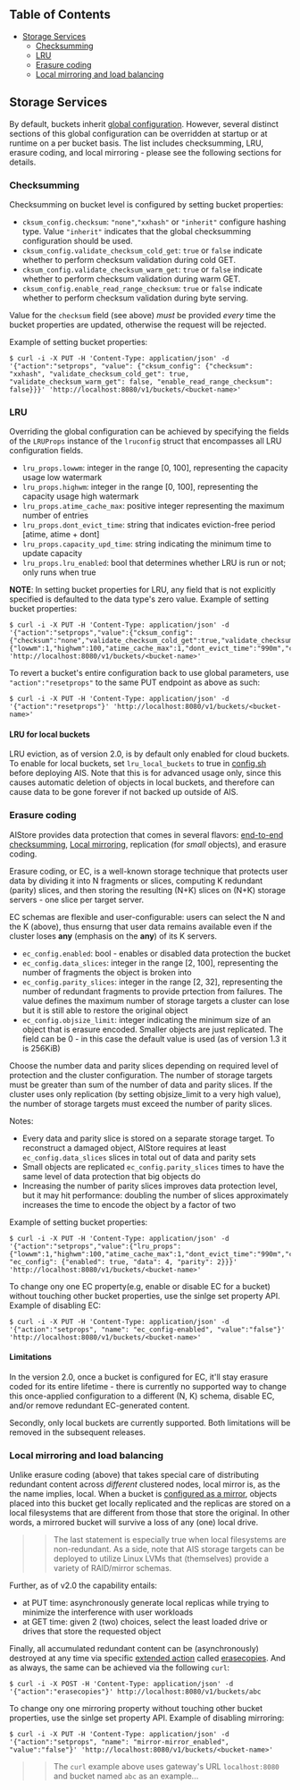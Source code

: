 ## Table of Contents
- [Storage Services](#storage-services)
    - [Checksumming](#checksumming)
    - [LRU](#lru)
    - [Erasure coding](#erasure-coding)
    - [Local mirroring and load balancing](#local-mirroring-and-load-balancing)

## Storage Services

By default, buckets inherit [global configuration](/ais/setup/config.sh). However, several distinct sections of this global configuration can be overridden at startup or at runtime on a per bucket basis. The list includes checksumming, LRU, erasure coding, and local mirroring - please see the following sections for details.

### Checksumming

Checksumming on bucket level is configured by setting bucket properties:

* `cksum_config.checksum`: `"none"`,`"xxhash"` or `"inherit"` configure hashing type. Value
`"inherit"` indicates that the global checksumming configuration should be used.
* `cksum_config.validate_checksum_cold_get`: `true` or `false` indicate
whether to perform checksum validation during cold GET.
* `cksum_config.validate_checksum_warm_get`: `true` or `false` indicate
whether to perform checksum validation during warm GET.
* `cksum_config.enable_read_range_checksum`: `true` or `false` indicate whether to perform checksum validation during byte serving.

Value for the `checksum` field (see above) *must* be provided *every* time the bucket properties are updated, otherwise the request will be rejected.

Example of setting bucket properties:
```shell
$ curl -i -X PUT -H 'Content-Type: application/json' -d '{"action":"setprops", "value": {"cksum_config": {"checksum": "xxhash", "validate_checksum_cold_get": true, "validate_checksum_warm_get": false, "enable_read_range_checksum": false}}}' 'http://localhost:8080/v1/buckets/<bucket-name>'
```

### LRU

Overriding the global configuration can be achieved by specifying the fields of the `LRUProps` instance of the `lruconfig` struct that encompasses all LRU configuration fields.

* `lru_props.lowwm`: integer in the range [0, 100], representing the capacity usage low watermark
* `lru_props.highwm`: integer in the range [0, 100], representing the capacity usage high watermark
* `lru_props.atime_cache_max`: positive integer representing the maximum number of entries
* `lru_props.dont_evict_time`: string that indicates eviction-free period [atime, atime + dont]
* `lru_props.capacity_upd_time`: string indicating the minimum time to update capacity
* `lru_props.lru_enabled`: bool that determines whether LRU is run or not; only runs when true

**NOTE**: In setting bucket properties for LRU, any field that is not explicitly specified is defaulted to the data type's zero value.
Example of setting bucket properties:
```shell
$ curl -i -X PUT -H 'Content-Type: application/json' -d '{"action":"setprops","value":{"cksum_config":{"checksum":"none","validate_checksum_cold_get":true,"validate_checksum_warm_get":true,"enable_read_range_checksum":true},"lru_props":{"lowwm":1,"highwm":100,"atime_cache_max":1,"dont_evict_time":"990m","capacity_upd_time":"90m","lru_enabled":true}}}' 'http://localhost:8080/v1/buckets/<bucket-name>'
```

To revert a bucket's entire configuration back to use global parameters, use `"action":"resetprops"` to the same PUT endpoint as above as such:
```shell
$ curl -i -X PUT -H 'Content-Type: application/json' -d '{"action":"resetprops"}' 'http://localhost:8080/v1/buckets/<bucket-name>'
```
#### LRU for local buckets

LRU eviction, as of version 2.0, is by default only enabled for cloud buckets. To enable for local buckets, set `lru_local_buckets` to true in [config.sh](/ais/setup/config.sh) before deploying AIS. Note that this is for advanced usage only, since this causes automatic deletion of objects in local buckets, and therefore can cause data to be gone forever if not backed up outside of AIS.

### Erasure coding

AIStore provides data protection that comes in several flavors: [end-to-end checksumming](#checksumming), [Local mirroring](#local-mirroring-and-load-balancing), replication (for *small* objects), and erasure coding.

Erasure coding, or EC, is a well-known storage technique that protects user data by dividing it into N fragments or slices, computing K redundant (parity) slices, and then storing the resulting (N+K) slices on (N+K) storage servers - one slice per target server.

EC schemas are flexible and user-configurable: users can select the N and the K (above), thus ensurng that user data remains available even if the cluster loses **any** (emphasis on the **any**) of its K servers.

* `ec_config.enabled`: bool - enables or disabled data protection the bucket
* `ec_config.data_slices`: integer in the range [2, 100], representing the number of fragments the object is broken into
* `ec_config.parity_slices`: integer in the range [2, 32], representing the number of redundant fragments to provide prtection from failures. The value defines the maximum number of storage targets a cluster can lose but it is still able to restore the original object
* `ec_config.objsize_limit`: integer indicating the minimum size of an object that is erasure encoded. Smaller objects are just replicated. The field can be 0 - in this case the default value is used (as of version 1.3 it is 256KiB)

Choose the number data and parity slices depending on required level of protection and the cluster configuration. The number of storage targets must be greater than sum of the number of data and parity slices. If the cluster uses only replication (by setting objsize_limit to a very high value), the number of storage targets must exceed the number of parity slices.

Notes:

- Every data and parity slice is stored on a separate storage target. To reconstruct a damaged object, AIStore requires at least `ec_config.data_slices` slices in total out of data and parity sets
- Small objects are replicated `ec_config.parity_slices` times to have the same level of data protection that big objects do
- Increasing the number of parity slices improves data protection level, but it may hit performance: doubling the number of slices approximately increases the time to encode the object by a factor of two

Example of setting bucket properties:
```shell
$ curl -i -X PUT -H 'Content-Type: application/json' -d '{"action":"setprops","value":{"lru_props":{"lowwm":1,"highwm":100,"atime_cache_max":1,"dont_evict_time":"990m","capacity_upd_time":"90m","lru_enabled":true}, "ec_config": {"enabled": true, "data": 4, "parity": 2}}}' 'http://localhost:8080/v1/buckets/<bucket-name>'
```

To change ony one EC property(e.g, enable or disable EC for a bucket) without touching other bucket properties, use the sinlge set property API. Example of disabling EC:
```shell
$ curl -i -X PUT -H 'Content-Type: application/json' -d '{"action":"setprops", "name": "ec_config-enabled", "value":"false"}' 'http://localhost:8080/v1/buckets/<bucket-name>'
```

#### Limitations

In the version 2.0, once a bucket is configured for EC, it'll stay erasure coded for its entire lifetime - there is currently no supported way to change this once-applied configuration to a different (N, K) schema, disable EC, and/or remove redundant EC-generated content.

Secondly, only local buckets are currently supported. Both limitations will be removed in the subsequent releases.

### Local mirroring and load balancing

Unlike erasure coding (above) that takes special care of distributing redundant content across *different* clustered nodes, local mirror is, as the the name implies, local. When a bucket is [configured as a mirror](/ais/setup/config.sh), objects placed into this bucket get locally replicated and the replicas are stored on a local filesystems that are different from those that store the original. In other words, a mirrored bucket will survive a loss of any (one) local drive.

>> The last statement is especially true when local filesystems are non-redundant. As a side, note that AIS storage targets can be deployed to utilize Linux LVMs that (themselves) provide a variety of RAID/mirror schemas.

Further, as of v2.0 the capability entails:

* at PUT time: asynchronously generate local replicas while trying to minimize the interference with user workloads
* at GET time: given 2 (two) choices, select the least loaded drive or drives that store the requested object

Finally, all accumulated redundant content can be (asynchronously) destroyed at any time via specific [extended action](/docs/xaction.md) called [erasecopies](/cmn/api.go). And as always, the same can be achieved via the following `curl`:

```shell
$ curl -i -X POST -H 'Content-Type: application/json' -d '{"action":"erasecopies"}' http://localhost:8080/v1/buckets/abc
```

To change ony one mirroring property without touching other bucket properties, use the sinlge set property API. Example of disabling mirroring:
```shell
$ curl -i -X PUT -H 'Content-Type: application/json' -d '{"action":"setprops", "name": "mirror-mirror_enabled", "value":"false"}' 'http://localhost:8080/v1/buckets/<bucket-name>'
```

>> The `curl` example above uses gateway's URL `localhost:8080` and bucket named `abc` as an example...
